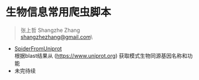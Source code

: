 # 生物信息常用爬虫脚本

>张上哲 Shangzhe Zhang\
shangzhezhang@gmail.com\

- [SpiderFromUniprot](https://github.com/shangshanzhizhe/Bioinformatics_Spider/blob/master/SipderFromUniport/SpiderFromUniprot.md)\
根据blast结果从 (https://www.uniprot.org) 获取模式生物同源基因名称和功能
- 未完待续